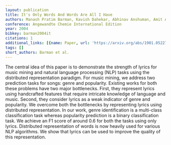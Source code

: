 ```yaml
---
layout: publication
title: It's Only Words And Words Are All I Have
authors: Manash Pratim Barman, Kavish Dahekar, Abhinav Anshuman, Amit Awekar
conference: Angewandte Chemie International Edition
year: 2004
bibkey: barman2004it
citations: 1
additional_links: [{name: Paper, url: 'https://arxiv.org/abs/1901.05227'}]
tags: []
short_authors: Barman et al.
---
```

The central idea of this paper is to demonstrate the strength of lyrics for
music mining and natural language processing (NLP) tasks using the distributed
representation paradigm. For music mining, we address two prediction tasks for
songs: genre and popularity. Existing works for both these problems have two
major bottlenecks. First, they represent lyrics using handcrafted features that
require intricate knowledge of language and music. Second, they consider lyrics
as a weak indicator of genre and popularity. We overcome both the bottlenecks
by representing lyrics using distributed representation. In our work, genre
identification is a multi-class classification task whereas popularity
prediction is a binary classification task. We achieve an F1 score of around
0.6 for both the tasks using only lyrics. Distributed representation of words
is now heavily used for various NLP algorithms. We show that lyrics can be used
to improve the quality of this representation.